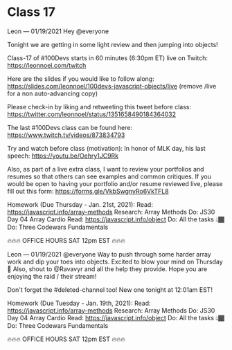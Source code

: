 # Class 17


Leon — 01/19/2021
Hey @everyone 

Tonight we are getting in some light review and then jumping into objects! 

Class-17 of #100Devs starts in 60 minutes (6:30pm ET) live on Twitch: https://leonnoel.com/twitch

Here are the slides if you would like to follow along: https://slides.com/leonnoel/100devs-javascript-objects/live (remove /live for a non auto-advancing  copy)

Please check-in by liking and retweeting this tweet before class: https://twitter.com/leonnoel/status/1351658490184364032

The last #100Devs class can be found here: https://www.twitch.tv/videos/873834793

Try and watch before class (motivation): In honor of MLK day, his last speech: https://youtu.be/Oehry1JC9Rk

Also, as part of a live extra class, I want to review your portfolios and resumes so that others can see examples and common critiques. If you would be open to having your portfolio and/or resume reviewed live, please fill out this form: https://forms.gle/VkbSwgnyRo6VkTFL8

Homework (Due Thursday - Jan. 21st, 2021):
Read: https://javascript.info/array-methods
Research: Array Methods
Do: JS30 Day 04 Array Cardio
Read: https://javascript.info/object
Do: All the tasks 👆🏾
Do: Three Codewars Fundamentals

🔥🔥🔥  OFFICE HOURS SAT 12pm EST  🔥🔥🔥




Leon — 01/19/2021
@everyone Way to push through some harder array work and dip your toes into objects. Excited to blow your mind on Thursday 🤯 
Also, shout to @Ravavyr and all the help they provide. Hope you are enjoying the raid / their stream!

Don't forget the #deleted-channel too! New one tonight at 12:01am EST! 

Homework (Due Tuesday - Jan. 19th, 2021):
Read: https://javascript.info/array-methods
Research: Array Methods
Do: JS30 Day 04 Array Cardio
Read: https://javascript.info/object
Do: All the tasks 👆🏾
Do: Three Codewars Fundamentals

🔥🔥🔥  OFFICE HOURS SAT 12pm EST  🔥🔥🔥




